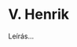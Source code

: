 <!-- ======================================================================
--- Search engine
title:          V. Henrik
keywords:       V. Henrik, királydráma
description:    William Shakespeare: V. Henrik.
--- Menu system
order:          50
text:           V. Henrik
hidden:         false
umbel:          false
--- Page properties
id:             /histories/henry-v
document:       
layout:         layout-2-left
$-left:         play-list
searchable:     true
======================================================================= -->

# V. Henrik

Leírás...
